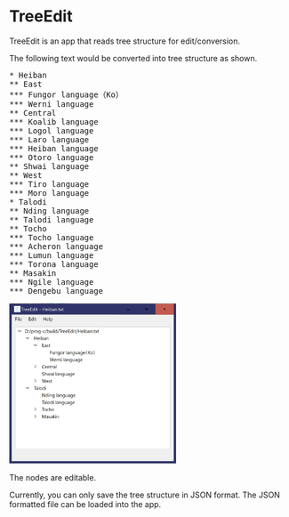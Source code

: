 # TreeEdit

TreeEdit is an app that reads tree structure for edit/conversion.

The following text would be converted into tree structure as shown.

<pre>
* Heiban
** East
*** Fungor language（Ko）
*** Werni language
** Central
*** Koalib language
*** Logol language
*** Laro language
*** Heiban language
*** Otoro language
** Shwai language
** West
*** Tiro language
*** Moro language
* Talodi
** Nding language
** Talodi language
** Tocho
*** Tocho language
*** Acheron language
*** Lumun language
*** Torona language
** Masakin
*** Ngile language
*** Dengebu language  
</pre>

<img src="images/TreeEdit-screenshot.png" title="ViFlash Settings" width=300/>

The nodes are editable. 

Currently, you can only save the tree structure in JSON format. The JSON formatted file can be loaded into the app.
